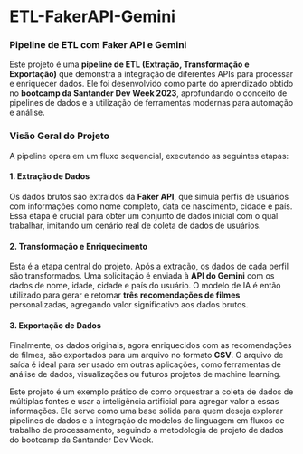 # ETL-FakerAPI-Gemini
### Pipeline de ETL com Faker API e Gemini

Este projeto é uma **pipeline de ETL (Extração, Transformação e Exportação)** que demonstra a integração de diferentes APIs para processar e enriquecer dados. Ele foi desenvolvido como parte do aprendizado obtido no **bootcamp da Santander Dev Week 2023**, aprofundando o conceito de pipelines de dados e a utilização de ferramentas modernas para automação e análise.

### Visão Geral do Projeto

A pipeline opera em um fluxo sequencial, executando as seguintes etapas:

#### 1. Extração de Dados
Os dados brutos são extraídos da **Faker API**, que simula perfis de usuários com informações como nome completo, data de nascimento, cidade e país. Essa etapa é crucial para obter um conjunto de dados inicial com o qual trabalhar, imitando um cenário real de coleta de dados de usuários.

#### 2. Transformação e Enriquecimento
Esta é a etapa central do projeto. Após a extração, os dados de cada perfil são transformados. Uma solicitação é enviada à **API do Gemini** com os dados de nome, idade, cidade e país do usuário. O modelo de IA é então utilizado para gerar e retornar **três recomendações de filmes** personalizadas, agregando valor significativo aos dados brutos.

#### 3. Exportação de Dados
Finalmente, os dados originais, agora enriquecidos com as recomendações de filmes, são exportados para um arquivo no formato **CSV**. O arquivo de saída é ideal para ser usado em outras aplicações, como ferramentas de análise de dados, visualizações ou futuros projetos de machine learning.

Este projeto é um exemplo prático de como orquestrar a coleta de dados de múltiplas fontes e usar a inteligência artificial para agregar valor a essas informações. Ele serve como uma base sólida para quem deseja explorar pipelines de dados e a integração de modelos de linguagem em fluxos de trabalho de processamento, seguindo a metodologia de projeto de dados do bootcamp da Santander Dev Week.
